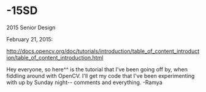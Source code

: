 -15SD
=====

2015 Senior Design 

February 21, 2015:

http://docs.opencv.org/doc/tutorials/introduction/table_of_content_introduction/table_of_content_introduction.html

Hey everyone, so here^^ is the tutorial that I've been going off by, when fiddling around with OpenCV.
I'll get my code that I've been experimenting with up by Sunday night-- comments and everything. 
-Ramya 
